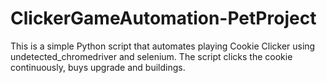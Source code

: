 # ClickerGameAutomation-PetProject

This is a simple Python script that automates playing Cookie Clicker using undetected_chromedriver and selenium. The script clicks the cookie continuously, buys upgrade and buildings.

